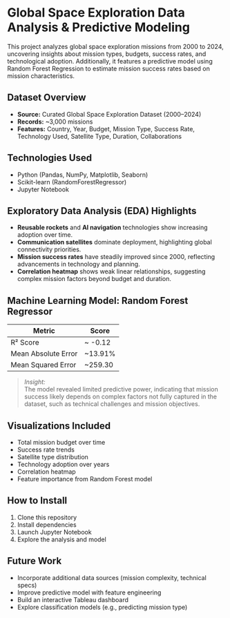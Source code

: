 # Global Space Exploration Data Analysis & Predictive Modeling

This project analyzes global space exploration missions from 2000 to 2024, uncovering insights about mission types, budgets, success rates, and technological adoption. Additionally, it features a predictive model using Random Forest Regression to estimate mission success rates based on mission characteristics.

## Dataset Overview

- **Source:** Curated Global Space Exploration Dataset (2000–2024)
- **Records:** ~3,000 missions
- **Features:** Country, Year, Budget, Mission Type, Success Rate, Technology Used, Satellite Type, Duration, Collaborations

## Technologies Used

- Python (Pandas, NumPy, Matplotlib, Seaborn)
- Scikit-learn (RandomForestRegressor)
- Jupyter Notebook

## Exploratory Data Analysis (EDA) Highlights

- **Reusable rockets** and **AI navigation** technologies show increasing adoption over time.
- **Communication satellites** dominate deployment, highlighting global connectivity priorities.
- **Mission success rates** have steadily improved since 2000, reflecting advancements in technology and planning.
- **Correlation heatmap** shows weak linear relationships, suggesting complex mission factors beyond budget and duration.

## Machine Learning Model: Random Forest Regressor

| Metric                  | Score       |
|-------------------------|-------------|
| R² Score                | ~ -0.12     |
| Mean Absolute Error | ~13.91%     |
| Mean Squared Error | ~259.30     |

> *Insight:*  
> The model revealed limited predictive power, indicating that mission success likely depends on complex factors not fully captured in the dataset, such as technical challenges and mission objectives.

## Visualizations Included

- Total mission budget over time
- Success rate trends
- Satellite type distribution
- Technology adoption over years
- Correlation heatmap
- Feature importance from Random Forest model

## How to Install

1. Clone this repository
2. Install dependencies
3. Launch Jupyter Notebook
4. Explore the analysis and model

## Future Work

- Incorporate additional data sources (mission complexity, technical specs)
- Improve predictive model with feature engineering
- Build an interactive Tableau dashboard
- Explore classification models (e.g., predicting mission type)
